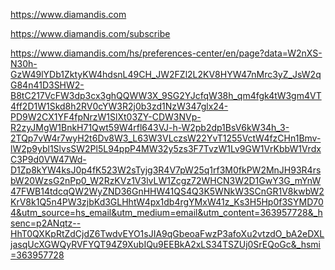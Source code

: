 https://www.diamandis.com

https://www.diamandis.com/subscribe

https://www.diamandis.com/hs/preferences-center/en/page?data=W2nXS-N30h-GzW49lYDb1ZktyKW4hdsnL49CH_JW2FZl2L2KV8HYW47nMrc3yZ_JsW2qG84n41D3SHW2-B8tC217VcFW3dp3cx3ghQQWW3X_9SG2YJcfqW38h_qm4fgk4tW3gm4VT4ff2D1W1Skd8h2RV0cYW3R2j0b3zd1NzW347glx24-PD9W2CX1YF4fpNrzW1SlXt03ZY-CDW3NVp-R2zyJMgW1BnkH71Qwt59W4rfl643VJ-h-W2pb2dp1BsV6kW34h_3-2TQp7vW4r7wyH2t6Dv8W3_L63W3VLczsW22YvT1255VctW4fzCHn1Bmv-lW2p9ybl1SlvsSW2Pl5L94ppP4MW32y5zs3F7TvzW1Lv9GW1VrKbbW1VrdxC3P9d0VW47Wd-D1Zp8kYW4ksJ0p4fK523W2sTyjg3R4V7pW25q1rf3M0fkPW2MnJH93R4rsbW20WzsG2nPp0_W2RzKVz1V3lvLW1Zcgz72WHCN3W2D1GwY3G_mYnW47FWB14tdcqQW2WyZND36GnHHW41QS4Q3K5WNkW3SCnGR1V8kwbW2KrV8k1Q5n4PW3zjbKd3GLHhtW4px1db4rgYMxW41z_Ks3H5Hp0f3SYMD704&utm_source=hs_email&utm_medium=email&utm_content=363957728&_hsenc=p2ANqtz--HhT0QXKpRtZdCjdZ6TwdvEYO1sJIA9qGbeoaFwzP3afoXu2vtzdO_bA2eDXLjasqUcXGWQyRVFYQT94Z9XubIQu9EEBkA2xLS34TSZUj0SrEQoGc&_hsmi=363957728
